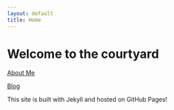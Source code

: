 ```yaml
---
layout: default
title: Home
---
```


# Welcome to the courtyard


[About Me](/about.md)

[Blog](/post/blog.md)


This site is built with Jekyll and hosted on GitHub Pages!
